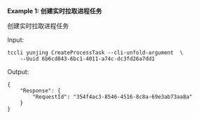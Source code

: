 **Example 1: 创建实时拉取进程任务**

创建实时拉取进程任务

Input: 

```
tccli yunjing CreateProcessTask --cli-unfold-argument  \
    --Uuid 6b6cd843-6bc1-4011-a74c-dc3fd26a7dd1
```

Output: 
```
{
    "Response": {
        "RequestId": "354f4ac3-8546-4516-8c8a-69e3ab73aa8a"
    }
}
```

